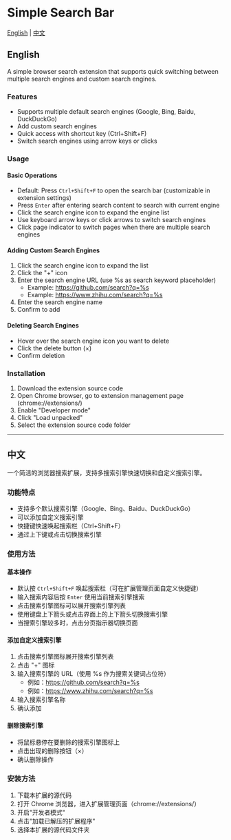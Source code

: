 # Simple Search Bar

[English](#english) | [中文](#chinese)

<h2 id="english">English</h2>

A simple browser search extension that supports quick switching between multiple search engines and custom search engines. 

### Features

- Supports multiple default search engines (Google, Bing, Baidu, DuckDuckGo)
- Add custom search engines
- Quick access with shortcut key (Ctrl+Shift+F)
- Switch search engines using arrow keys or clicks

### Usage

#### Basic Operations

- Default: Press `Ctrl+Shift+F` to open the search bar (customizable in extension settings)
- Press `Enter` after entering search content to search with current engine
- Click the search engine icon to expand the engine list
- Use keyboard arrow keys or click arrows to switch search engines
- Click page indicator to switch pages when there are multiple search engines

#### Adding Custom Search Engines

1. Click the search engine icon to expand the list
2. Click the "+" icon
3. Enter the search engine URL (use %s as search keyword placeholder)
   - Example: https://github.com/search?q=%s
   - Example: https://www.zhihu.com/search?q=%s
4. Enter the search engine name
5. Confirm to add

#### Deleting Search Engines

- Hover over the search engine icon you want to delete
- Click the delete button (×)
- Confirm deletion

### Installation

1. Download the extension source code
2. Open Chrome browser, go to extension management page (chrome://extensions/)
3. Enable "Developer mode"
4. Click "Load unpacked"
5. Select the extension source code folder

---

<h2 id="chinese">中文</h2>

一个简洁的浏览器搜索扩展，支持多搜索引擎快速切换和自定义搜索引擎。

### 功能特点

- 支持多个默认搜索引擎（Google、Bing、Baidu、DuckDuckGo）
- 可以添加自定义搜索引擎
- 快捷键快速唤起搜索栏（Ctrl+Shift+F）
- 通过上下键或点击切换搜索引擎


### 使用方法

#### 基本操作

- 默认按 `Ctrl+Shift+F` 唤起搜索栏（可在扩展管理页面自定义快捷键）
- 输入搜索内容后按 `Enter` 使用当前搜索引擎搜索
- 点击搜索引擎图标可以展开搜索引擎列表
- 使用键盘上下箭头或点击界面上的上下箭头切换搜索引擎
- 当搜索引擎较多时，点击分页指示器切换页面

#### 添加自定义搜索引擎

1. 点击搜索引擎图标展开搜索引擎列表
2. 点击 "+" 图标
3. 输入搜索引擎的 URL（使用 %s 作为搜索关键词占位符）
   - 例如：https://github.com/search?q=%s
   - 例如：https://www.zhihu.com/search?q=%s
4. 输入搜索引擎名称
5. 确认添加

#### 删除搜索引擎

- 将鼠标悬停在要删除的搜索引擎图标上
- 点击出现的删除按钮（×）
- 确认删除操作

### 安装方法

1. 下载本扩展的源代码
2. 打开 Chrome 浏览器，进入扩展管理页面（chrome://extensions/）
3. 开启"开发者模式"
4. 点击"加载已解压的扩展程序"
5. 选择本扩展的源代码文件夹



